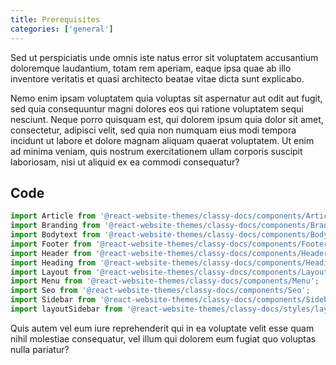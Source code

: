```yaml
---
title: Prerequisites
categories: ['general']
---
```


Sed ut perspiciatis unde omnis iste natus error sit voluptatem accusantium doloremque laudantium, totam rem aperiam, eaque ipsa quae ab illo inventore veritatis et quasi architecto beatae vitae dicta sunt explicabo.

Nemo enim ipsam voluptatem quia voluptas sit aspernatur aut odit aut fugit, sed quia consequuntur magni dolores eos qui ratione voluptatem sequi nesciunt. Neque porro quisquam est, qui dolorem ipsum quia dolor sit amet, consectetur, adipisci velit, sed quia non numquam eius modi tempora incidunt ut labore et dolore magnam aliquam quaerat voluptatem. Ut enim ad minima veniam, quis nostrum exercitationem ullam corporis suscipit laboriosam, nisi ut aliquid ex ea commodi consequatur?

## Code

```javascript
import Article from '@react-website-themes/classy-docs/components/Article';
import Branding from '@react-website-themes/classy-docs/components/Branding';
import Bodytext from '@react-website-themes/classy-docs/components/Bodytext';
import Footer from '@react-website-themes/classy-docs/components/Footer';
import Header from '@react-website-themes/classy-docs/components/Header';
import Heading from '@react-website-themes/classy-docs/components/Heading';
import Layout from '@react-website-themes/classy-docs/components/Layout';
import Menu from '@react-website-themes/classy-docs/components/Menu';
import Seo from '@react-website-themes/classy-docs/components/Seo';
import Sidebar from '@react-website-themes/classy-docs/components/Sidebar';
import layoutSidebar from '@react-website-themes/classy-docs/styles/layoutSidebar';
```

Quis autem vel eum iure reprehenderit qui in ea voluptate velit esse quam nihil molestiae consequatur, vel illum qui dolorem eum fugiat quo voluptas nulla pariatur?
